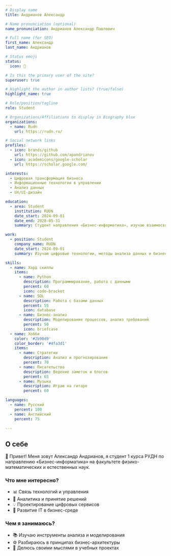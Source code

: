 ```yaml
---
# Display name
title: Андрианов Александр

# Name pronunciation (optional)
name_pronunciation: Андрианов Александр Павлович

# Full name (for SEO)
first_name: Александр
last_name: Андрианов

# Status emoji
status:
  icon: 📘

# Is this the primary user of the site?
superuser: true

# Highlight the author in author lists? (true/false)
highlight_name: true

# Role/position/tagline
role: Student

# Organizations/Affiliations to display in Biography blox
organizations:
  - name: Rudn
    url: https://rudn.ru/

# Social network links
profiles:
  - icon: brands/github
    url: https://github.com/apandrianov
  - icon: academicons/google-scholar
    url: https://scholar.google.com/

interests: 
  - Цифровая трансформация бизнеса
  - Информационные технологии в управлении
  - Анализ данных
  - UX/UI-дизайн

education:
  - area: Student
    institution: RUDN
    date_start: 2024-09-01
    date_end: 2028-05-31
    summary: Студент направления «Бизнес-информатика», изучаю взаимосвязь IT и бизнес-процессов, интересуюсь аналитикой и цифровыми решениями.

work:
  - position: Student
    company_name: RUDN
    date_start: 2024-09-01
    summary: Изучаю цифровые технологии, методы анализа данных и бизнес-моделирование в рамках учебной программы.

skills:
  - name: Хард скиллы
    items:
      - name: Python
        description: Программирование, работа с данными
        percent: 60
        icon: code-bracket
      - name: SQL
        description: Работа с базами данных
        percent: 55
        icon: database
      - name: Бизнес-анализ
        description: Моделирование процессов, анализ требований
        percent: 50
        icon: briefcase
  - name: Хобби
    color: '#2b90d9'
    color_border: '#4fa3d1'
    items:
      - name: Стратегии
        description: Анализ и прогнозирование
        percent: 70
      - name: Писательство
        description: Ведение заметок и блогов
        percent: 65
      - name: Музыка
        description: Играю на гитаре
        percent: 60

languages:
  - name: Русский
    percent: 100
  - name: Английский
    percent: 75

---
```


## О себе  

👋 Привет! Меня зовут Александр Андрианов, я студент 1 курса РУДН по направлению «Бизнес-информатика» на факультете физико-математических и естественных наук.  

### Что мне интересно?  
- 📊 Связь технологий и управления  
- 🧠 Аналитика и принятие решений  
- 💡 Проектирование цифровых сервисов  
- 🚀 Развитие IT в бизнес-среде  

### Чем я занимаюсь?  
- 📚 Изучаю инструменты анализа и моделирования  
- ⚙️ Разбираюсь в принципах бизнес-архитектуры  
- 📝 Делюсь своими мыслями в учебных проектах  

